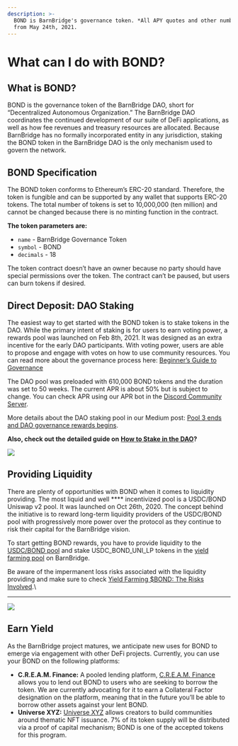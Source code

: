 ```yaml
---
description: >-
  BOND is BarnBridge's governance token. *All APY quotes and other numbers are
  from May 24th, 2021.
---
```


# What can I do with BOND?

## **What is BOND?**

BOND is the governance token of the BarnBridge DAO, short for “Decentralized Autonomous Organization.” The BarnBridge DAO coordinates the continued development of our suite of DeFi applications, as well as how fee revenues and treasury resources are allocated. Because BarnBridge has no formally incorporated entity in any jurisdiction, staking the BOND token in the BarnBridge DAO is the only mechanism used to govern the network.&#x20;

## **BOND Specification**

The BOND token conforms to Ethereum’s ERC-20 standard. Therefore, the token is fungible and can be supported by any wallet that supports ERC-20 tokens. The total number of tokens is set to 10,000,000 (ten million) and cannot be changed because there is no minting function in the contract.&#x20;

**The token parameters are:**

* `name` - BarnBridge Governance Token
* `symbol` - BOND
* `decimals` - 18

The token contract doesn’t have an owner because no party should have special permissions over the token. The contract can’t be paused, but users can burn tokens if desired.

## **Direct Deposit: DAO Staking**

The easiest way to get started with the BOND token is to stake tokens in the DAO. While the primary intent of staking is for users to earn voting power, a rewards pool was launched on Feb 8th, 2021. It was designed as an extra incentive for the early DAO participants. With voting power, users are able to propose and engage with votes on how to use community resources. You can read more about the governance process here: [Beginner’s Guide to Governance](https://docs.barnbridge.com/governance/beginners-guide-to-governance#on-chain-voting)

The DAO pool was preloaded with 610,000 BOND tokens and the duration was set to 50 weeks. The current APR is about 50% but is subject to change. You can check APR using our APR bot in the [Discord Community Server](https://discord.gg/YFeksgwa).&#x20;

More details about the DAO staking pool in our Medium post: [Pool 3 ends and DAO governance rewards begins](https://medium.com/barnbridge/pool-3-ends-and-dao-governance-rewards-begins-8e57ec5041).

**Also, check out the detailed guide on** [**How to Stake in the DAO**](https://docs.barnbridge.com/how-to-guides/barnbridge-dao/how-to-obtain-voting-power-on-the-dao)**?**

![](https://lh6.googleusercontent.com/nFvI-Nt6zoXwJn5MbYbejEM9xj1yApJApfZWr97IL9IKrn8-rviud8tokBAU3aBasXrQw5XfPXsHd2WsJcoW4DW5jY0i2lLHIyNbmP1cjyzUUmiLbMcJcKDODZCv3ZowOJdJUx2Q)

## **Providing Liquidity**

There are plenty of opportunities with BOND when it comes to liquidity providing. The most liquid and well **** incentivized pool is a USDC/BOND Uniswap v2 pool. It was launched on Oct 26th, 2020. The concept behind the initiative is to reward long-term liquidity providers of the USDC/BOND pool with progressively more power over the protocol as they continue to risk their capital for the BarnBridge vision.

To start getting BOND rewards, you have to provide liquidity to the [USDC/BOND pool](https://app.uniswap.org/#/add/0x0391d2021f89dc339f60fff84546ea23e337750f/0xa0b86991c6218b36c1d19d4a2e9eb0ce3606eb48) and stake USDC\_BOND\_UNI\_LP tokens in the [yield farming pool](https://app.barnbridge.com/yield-farming) on BarnBridge.&#x20;

Be aware of the impermanent loss risks associated with the liquidity providing and make sure to check  [Yield Farming $BOND: The Risks Involved](https://medium.com/barnbridge/yield-farming-bond-the-risks-involved-7cefdba01b17).\
****

![](https://lh3.googleusercontent.com/BoRInHLD3HQ8XNGsM7ltVs1A5iT69Tc-rdanu6ihWmRJMbiqnB6oZtA2nEWwp4o\_MszCozKFItnoZZ0bGJKOh\_zegb1pBO7urOB4\_TXardmQHipfmQlWGgNP-voN592nC6SKe\_De)

## **Earn Yield**

As the BarnBridge project matures, we anticipate new uses for BOND to emerge via engagement with other DeFi projects. Currently, you can use your BOND on the following platforms:

* **C.R.E.A.M. Finance:** A pooled lending platform, [C.R.E.A.M. Finance](https://cream.finance) allows you to lend out BOND to users who are seeking to borrow the token. We are currently advocating for it to earn a Collateral Factor designation on the platform, meaning that in the future you’ll be able to borrow other assets against your lent BOND.&#x20;
* **Universe XYZ:** [Universe XYZ](https://universe.xyz) allows creators to build communities around thematic NFT issuance. 7% of its token supply will be distributed via a proof of capital mechanism; BOND is one of the accepted tokens for this program.
